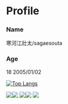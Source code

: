 # Profile
### Name 
寒河江壯太/sagaesouta
### Age 
18 2005/01/02


[![Top Langs](https://github-readme-stats.vercel.app/api/top-langs/?username={sagaesota}
)](https://github.com/anuraghazra/github-readme-stats)


![](http://github-profile-summary-cards.vercel.app/api/cards/stats?username=sagaesota&theme=2077)![](http://github-profile-summary-cards.vercel.app/api/cards/productive-time?username=sagaesota&theme=2077&utcOffset=8)
![](http://github-profile-summary-cards.vercel.app/api/cards/repos-per-language?username=sagaesota&theme=2077)![](http://github-profile-summary-cards.vercel.app/api/cards/most-commit-language?username=sagaesota&theme=2077)
![](http://github-profile-summary-cards.vercel.app/api/cards/profile-details?username=sagaesota&theme=2077)
<!--

**sagaesota/sagaesota** is a ✨ _special_ ✨ repository because its `README.md` (this file) appears on your GitHub profile.

Here are some ideas to get you started:

- 🔭 I’m currently working on ...
- 🌱 I’m currently learning ...
- 👯 I’m looking to collaborate on ...
- 🤔 I’m looking for help with ...
- 💬 Ask me about ...
- 📫 How to reach me: ...
- 😄 Pronouns: ...
- ⚡ Fun fact: ...
-->
